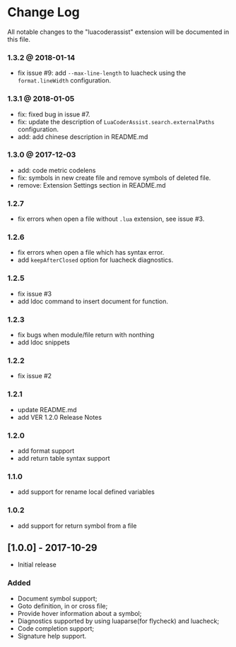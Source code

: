 # Change Log

All notable changes to the "luacoderassist" extension will be documented in this file.

### 1.3.2 @ 2018-01-14

- fix issue #9: add `--max-line-length` to luacheck using the `format.lineWidth` configuration.

### 1.3.1 @ 2018-01-05
- fix: fixed bug in issue #7.
- fix: update the description of `LuaCoderAssist.search.externalPaths` configuration.
- add: add chinese description in README.md

### 1.3.0 @ 2017-12-03
- add: code metric codelens
- fix: symbols in new create file and remove symbols of deleted file.
- remove: Extension Settings section in README.md

### 1.2.7
- fix errors when open a file without `.lua` extension, see issue #3.

### 1.2.6
- fix errors when open a file which has syntax error.
- add `keepAfterClosed` option for luacheck diagnostics.

### 1.2.5
- fix issue #3
- add ldoc command to insert document for function.

### 1.2.3
- fix bugs when module/file return with nonthing
- add ldoc snippets

### 1.2.2
- fix issue #2

### 1.2.1
- update README.md
- add VER 1.2.0 Release Notes

### 1.2.0
- add format support
- add return table syntax support

### 1.1.0

- add support for rename local defined variables

### 1.0.2

- add support for return symbol from a file

## [1.0.0] - 2017-10-29

- Initial release

### Added

- Document symbol support;
- Goto definition, in or cross file;
- Provide hover information about a symbol;
- Diagnostics supported by using luaparse(for flycheck) and luacheck;
- Code completion support;
- Signature help support.
